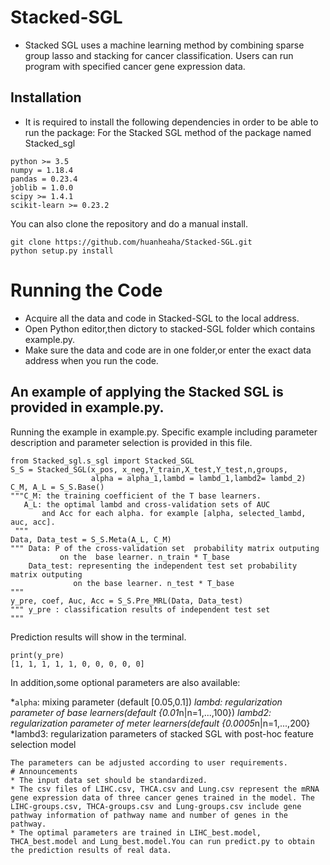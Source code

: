# Stacked-SGL
* Stacked SGL uses a machine learning method by combining sparse group lasso and stacking for cancer classification. Users can run program with specified cancer gene expression data. 
## Installation
* It is required to install the following dependencies in order to be able to run the package: For the Stacked SGL method of the package named Stacked_sgl
```
python >= 3.5
numpy = 1.18.4
pandas = 0.23.4
joblib = 1.0.0
scipy >= 1.4.1
scikit-learn >= 0.23.2
```
You can also clone the repository and do a manual install.
```
git clone https://github.com/huanheaha/Stacked-SGL.git
python setup.py install
```
# Running the Code
* Acquire all the data and code in Stacked-SGL to the local address.
* Open Python editor,then dictory to stacked-SGL folder which contains example.py. 
* Make sure the data and code are in one folder,or enter the exact data address when you run the code.
## **An example of applying the Stacked SGL is provided in example.py.** <br>
Running the example in example.py. Specific example including parameter description and parameter selection is provided in this file.
```
from Stacked_sgl.s_sgl import Stacked_SGL
S_S = Stacked_SGL(x_pos, x_neg,Y_train,X_test,Y_test,n,groups,
                  alpha = alpha_1,lambd = lambd_1,lambd2= lambd_2)
C_M, A_L = S_S.Base() 
"""C_M: the training coefficient of the T base learners. 
   A_L: the optimal lambd and cross-validation sets of AUC
       and Acc for each alpha. for example [alpha, selected_lambd, auc, acc].
 """
Data, Data_test = S_S.Meta(A_L, C_M)
""" Data: P of the cross-validation set  probability matrix outputing 
           on the  base learner. n_train * T_base 
    Data_test: representing the independent test set probability matrix outputing 
              on the base learner. n_test * T_base
"""
y_pre, coef, Auc, Acc = S_S.Pre_MRL(Data, Data_test)  
""" y_pre : classification results of independent test set  
"""      
```
Prediction results will show in the terminal.
```
print(y_pre)
[1, 1, 1, 1, 1, 0, 0, 0, 0, 0]
```
In addition,some optional parameters are also available:

*```alpha```: mixing parameter (default [0.05,0.1])
*lambd: regularization parameter of base learners(default {0.01*n|n=1,...,100})
*lambd2: regularization parameter of meter learners(default {0.0005*n|n=1,...,200}
*lambd3: regularization parameters  of stacked SGL with post-hoc
       feature selection model
```
The parameters can be adjusted according to user requirements.
# Announcements
* The input data set should be standardized.
* The csv files of LIHC.csv, THCA.csv and Lung.csv represent the mRNA gene expression data of three cancer genes trained in the model. The LIHC-groups.csv, THCA-groups.csv and Lung-groups.csv include gene pathway information of pathway name and number of genes in the pathway.
* The optimal parameters are trained in LIHC_best.model, THCA_best.model and Lung_best.model.You can run predict.py to obtain the prediction results of real data.

